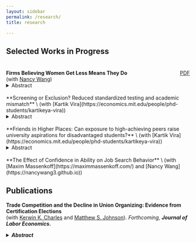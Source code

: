 ```yaml
---
layout: sidebar
permalink: /research/
title: research

---
```


## Selected Works in Progress 
<div style="display: flex; justify-content: space-between; align-items: baseline; max-width: 700px; margin-left: 0; margin-top: 1.5rem;">
  <div>
    <strong>Firms Believing Women Get Less Means They Do</strong><br>
    (with <a href="https://nancywang3.github.io" target="_blank">Nancy Wang</a>)
  </div>

  <a class="btn btn-sm btn-outline-primary" href="/assets/papers/Lowballing.pdf" target="_blank">PDF</a>
</div>
<details>
  <summary>Abstract</summary> 
  This paper examines an employer-driven mechanism behind the early-career gender earnings gap using novel data on MIT graduates’ job offers and negotiation process. We document three key findings. First, women receive lower initial compensation offers than men within an employer-occupation. Second, this gap is entirely concentrated in non-salary components—signing bonus and equity—with no gap in base salary. Third, we find no gender differences in job search, and women negotiate as frequently and successfully as men. These findings also generalize to a national sample of high-skill workers in a dataset from Levels.fyi. To understand these patterns, we develop a model showing that a small number of discriminatory firms leads <em>all firms</em> in the market to lowball women in equilibrium. This market-wide gender gap is sustained through outside offers and cannot be closed by changes in worker behavior. We validate this mechanism using an incentivized resume evaluation experiment with recruiters, where we find that firms expect <em>other firms</em> to offer women less. Our results highlight the role of firm behavior—rather than worker decisions alone—in perpetuating gender pay disparities. 
</details> 


<br>
**Screening or Exclusion? Reduced standardized testing and academic mismatch** \
(with [Kartik Vira](https://economics.mit.edu/people/phd-students/kartikeya-vira))
<details>
  <summary>Abstract</summary> 
The fairness and effectiveness of standardized testing in higher education have been heavily scrutinized, most saliently with the rise of SAT-optional admissions. Despite this growing debate, empirical evidence on how reducing standardized testing affects academic sorting and educational outcomes is scarce. This project examines a reform that gradually reduced subject-specific standardized testing requirements in parts of the UK. We present a stylized framework to show that such reforms increase university attendance, but their effects on distributional outcomes and mismatch are ambiguous when teachers and tests have different demographic biases and noise. Using an event-study design, we find that the reform increased enrollment in academic-track subjects in high school, particularly in STEM, and boosted university application and enrollment by 7pp among disadvantaged students. A small subset of these students succeed: they are 1pp more likely to graduate university and less likely to begin their careers at bad firms. However, we also find evidence of aggregate academic mismatch — conditional on attending university, treated students are 3pp less likely to graduate on time and have lower GPAs.
</details> 

<br>
**Friends in Higher Places: Can exposure to high-achieving peers raise university aspirations for disadvantaged students?** \
(with [Kartik Vira](https://economics.mit.edu/people/phd-students/kartikeya-vira))
<details>
  <summary>Abstract</summary> 
Lower-income students apply to and attend elite universities at lower rates than high-income students with similar grades. We examine whether and how lack of exposure to attendees of prestigious universities and social perceptions shape these socioeconomic gaps by combining analysis of administrative data with surveys and a field experiment at high schools in the UK. First, we show that a high school student attending a particular elite university raises the probability of future students from that school applying to that university, and that these students go on to successfully graduate and obtain higher earnings after graduation. This suggests that limited exposure may deter applications from low-income students even when they would succeed at elite universities. To learn more about the mechanisms underlying these effects and evaluate scalable policy interventions, we conduct a survey and field experiment at over 20 UK high schools, where we randomly induce exposure to students attending less familiar universities via videos from current students, one-on-one mentorship, and subsidized visits to universities.
</details> 

<br>
**The Effect of Confidence in Ability on Job Search Behavior** \
(with [Maxim Massenkoff](https://maximmassenkoff.com/) and [Nancy Wang](https://nancywang3.github.io))

<br>

## Publications
**Trade Competition and the Decline in Union Organizing: Evidence from Certification Elections** \
(with [Kerwin K. Charles](https://economics.mit.edu/people/phd-students/kartikeya-vira) and [Matthew S. Johnson](https://sites.google.com/site/mslaterjohnson/research)). <em>Forthcoming<em>, <strong>Journal of Labor Economics<strong>. 
<details>
  <summary>Abstract</summary> 
We assess whether and why trade competition partly explains the sharp decline in U.S. workers' attempts to organize labor unions in recent decades. We find that the swift rise of imports from China in the early 2000s led to substantially lower rates of union certification elections, both among workers in manufacturing industries directly exposed to imports and among workers indirectly exposed through their local labor market. Consistent with a simple model of workers' decision to seek union representation, direct exposure lowered the expected wage gain from unionization, whereas indirect exposure increased the cost of job loss, both of which discourage organizing.
</details> 